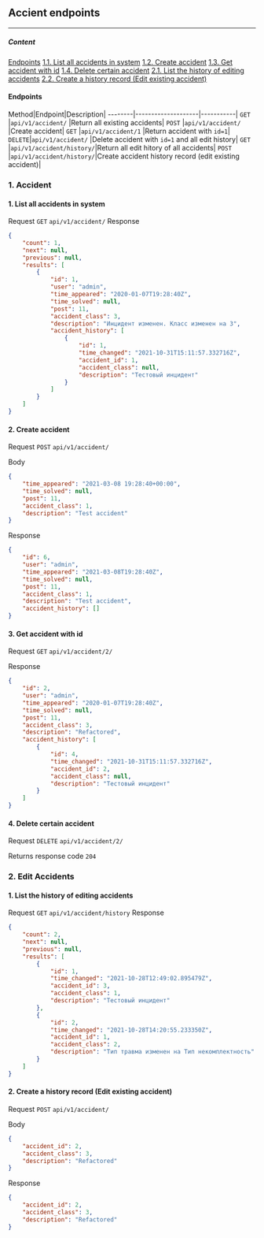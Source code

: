 ## Accient endpoints
--------------------
##### Content  
[Endpoints](#methods)
[1.1. List all accidents in system](#list_accidents)
[1.2. Create accident](#create_accident)
[1.3. Get accident with id](#id_accident)
[1.4. Delete certain accident](#id_accident_delete)
[2.1. List the history of editing accidents](#list_history)
[2.2. Create a history record (Edit existing accident)](#create_history)


<a name="methods"><h4>Endpoints</h4></a>
Method|Endpoint|Description|
--------|--------------------|-----------|
`GET`   |`api/v1/accident/`  |Return all existing accidents|
`POST`  |`api/v1/accident/`  |Create accident|
`GET`   |`api/v1/accident/1` |Return accident with `id=1`|
`DELETE`|`api/v1/accident/`  |Delete accident with `id=1` and all edit history|
`GET`   |`api/v1/accident/history/`|Return all edit hitory of all accidents|
`POST`  |`api/v1/accident/history/`|Create accident history record (edit existing accident)|

### 1. Accident
<a name="list_accidents"><h4>1. List all accidents in system</h4></a>
Request
`GET` `api/v1/accident/`
Response
```json
{
    "count": 1,
    "next": null,
    "previous": null,
    "results": [
        {
            "id": 1,
            "user": "admin",
            "time_appeared": "2020-01-07T19:28:40Z",
            "time_solved": null,
            "post": 11,
            "accident_class": 3,
            "description": "Инцидент изменен. Класс изменен на 3",
            "accident_history": [
                {
                    "id": 1,
                    "time_changed": "2021-10-31T15:11:57.332716Z",
                    "accident_id": 1,
                    "accident_class": null,
                    "description": "Тестовый инцидент"
                }
            ]
        }
    ]
}
```

<a name="create_accident"><h4>2. Create accident</h4></a>

Request
`POST` `api/v1/accident/`

Body
```json
{
    "time_appeared": "2021-03-08 19:28:40+00:00", 
    "time_solved": null, 
    "post": 11, 
    "accident_class": 1, 
    "description": "Test accident"
}
```
Response
```json
{
    "id": 6,
    "user": "admin",
    "time_appeared": "2021-03-08T19:28:40Z",
    "time_solved": null,
    "post": 11,
    "accident_class": 1,
    "description": "Test accident",
    "accident_history": []
}
```

<a name="id_accident"><h4>3. Get accident with id</h4></a>

Request
`GET` `api/v1/accident/2/`

Response
```json
{
    "id": 2,
    "user": "admin",
    "time_appeared": "2020-01-07T19:28:40Z",
    "time_solved": null,
    "post": 11,
    "accident_class": 3,
    "description": "Refactored",
    "accident_history": [
        {
            "id": 4,
            "time_changed": "2021-10-31T15:11:57.332716Z",
            "accident_id": 2,
            "accident_class": null,
            "description": "Тестовый инцидент"
        }
    ]
}
```

<a name="id_accident_delete"><h4>4. Delete certain accident</h4></a>

Request
`DELETE` `api/v1/accident/2/`

Returns response code `204`

### 2. Edit Accidents

<a name="list_history"><h4>1. List the history of editing accidents</h4></a>

Request
`GET` `api/v1/accident/history`
Response
```json
{
    "count": 2,
    "next": null,
    "previous": null,
    "results": [
        {
            "id": 1,
            "time_changed": "2021-10-28T12:49:02.895479Z",
            "accident_id": 3,
            "accident_class": 1,
            "description": "Тестовый инцидент"
        },
        {
            "id": 2,
            "time_changed": "2021-10-28T14:20:55.233350Z",
            "accident_id": 1,
            "accident_class": 2,
            "description": "Тип травма изменен на Тип некомплектность"
        }
    ]
}
```

<a name="create_history"><h4>2. Create a history record (Edit existing accident)</h4></a>

Request
`POST` `api/v1/accident/`

Body
```json
{
    "accident_id": 2,
    "accident_class": 3,
    "description": "Refactored"
}
```
Response
```json
{
    "accident_id": 2,
    "accident_class": 3,
    "description": "Refactored"
}
```
